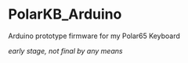 # PolarKB_Arduino
Arduino prototype firmware for my Polar65 Keyboard

*early stage, not final by any means*
